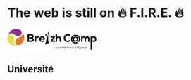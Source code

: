 <!-- .slide: class="first-slide fire-specific-slide" "css/theme/legacy/images/background_blue.png" -->

# **The web is still on 🔥 F.I.R.E. 🔥**

<img src="./assets/images/logo-breizhcamp.png" width="40%" />

## **Université**
